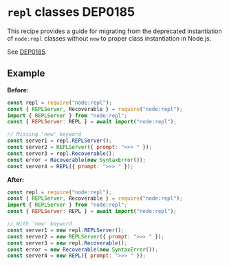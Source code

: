 # `repl` classes DEP0185

This recipe provides a guide for migrating from the deprecated instantiation of `node:repl` classes without `new` to proper class instantiation in Node.js.

See [DEP0185](https://nodejs.org/api/deprecations.html#DEP0185).

## Example

**Before:**

```js
const repl = require("node:repl");
const { REPLServer, Recoverable } = require("node:repl");
import { REPLServer } from "node:repl";
const { REPLServer: REPL } = await import("node:repl");

// Missing 'new' keyword
const server1 = repl.REPLServer();
const server2 = REPLServer({ prompt: ">>> " });
const server3 = repl.Recoverable();
const error = Recoverable(new SyntaxError());
const server4 = REPL({ prompt: ">>> " });
```

**After:**

```js
const repl = require("node:repl");
const { REPLServer, Recoverable } = require("node:repl");
import { REPLServer } from "node:repl";
const { REPLServer: REPL } = await import("node:repl");

// With 'new' keyword
const server1 = new repl.REPLServer();
const server2 = new REPLServer({ prompt: ">>> " });
const server3 = new repl.Recoverable();
const error = new Recoverable(new SyntaxError());
const server4 = new REPL({ prompt: ">>> " });
```
